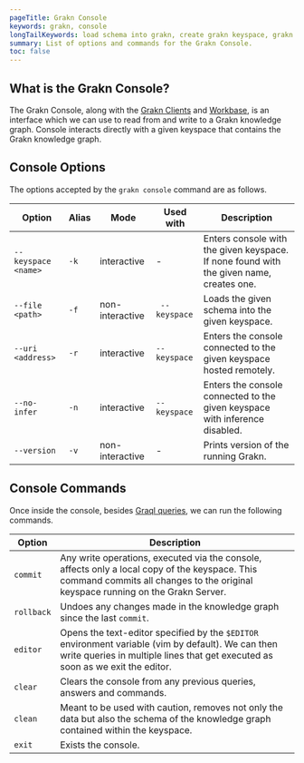 ```yaml
---
pageTitle: Grakn Console
keywords: grakn, console
longTailKeywords: load schema into grakn, create grakn keyspace, grakn console
summary: List of options and commands for the Grakn Console.
toc: false
---
```


## What is the Grakn Console?
The Grakn Console, along with the [Grakn Clients](../03-client-api/00-overview.md) and [Workbase](../07-workbase/00-overview.md), is an interface which we can use to read from and write to a Grakn knowledge graph. Console interacts directly with a given keyspace that contains the Grakn knowledge graph.

## Console Options

The options accepted by the `grakn console` command are as follows.

| Option               | Alias | Mode            | Used with     | Description                                                                             |
|----------------------|-------|-----------------|---------------|---------------------------------------------------------------------------------------- |
| `--keyspace <name>`  | `-k`  | interactive     | -             | Enters console with the given keyspace. If none found with the given name, creates one. |
| `--file <path>`      | `-f`  | non-interactive |` --keyspace` | Loads the given schema into the given keyspace.                                         |
| `--uri <address>`    | `-r`  | interactive     | `--keyspace` | Enters the console connected to the given keyspace hosted remotely.                     |
| `--no-infer`         | `-n`  | interactive     | `--keyspace` | Enters the console connected to the given keyspace with inference disabled.             |
| `--version`          | `-v`  | non-interactive | -             | Prints version of the running Grakn.                                                    |


## Console Commands

Once inside the console, besides [Graql queries](../11-query/00-overview.md), we can run the following commands.

| Option     | Description                                                                                                                                                                           |
|------------| ------------------------------------------------------------------------------------------------------------------------------------------------------------------------------------- |
| `commit`   | Any write operations, executed via the console, affects only a local copy of the keyspace. This command commits all changes to the original keyspace running on the Grakn Server.     |
| `rollback` | Undoes any changes made in the knowledge graph since the last `commit`.                                                                                                               |
| `editor`   | Opens the text-editor specified by the `$EDITOR` environment variable (vim by default). We can then write queries in multiple lines that get executed as soon as we exit the editor.  |
| `clear`    | Clears the console from any previous queries, answers and commands.                                                                                                                   |
| `clean`    | Meant to be used with caution, removes not only the data but also the schema of the knowledge graph contained within the keyspace.                                                    |
| `exit`     | Exists the console.                                                                                                                                                                   |
